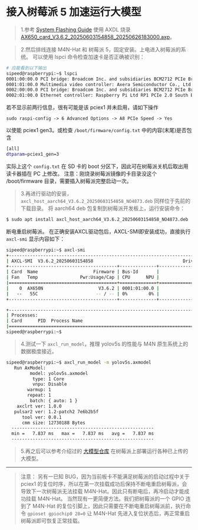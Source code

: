 # 接入树莓派 5 加速运行大模型


> 1.参考 [System Flashing Guide](https://wiki.sipeed.com/hardware/zh/maixIV/m4n/system-update.html) 使用 AXDL 烧录 [AX650_card_V3.6.2_20250603154858_20250626183000.axp](https://dl.sipeed.com/MaixIV/M4N-Dock/09_Image/)。


> 2.然后排线连接 M4N-Hat 和 树莓派 5，固定安装。上电进入树莓派的系统。
可以使用 lspci 命令检查加速卡是否正确被识别：
```bash
# 应能看到以下输出
sipeed@raspberrypi:~$ lspci
0001:00:00.0 PCI bridge: Broadcom Inc. and subsidiaries BCM2712 PCIe Bridge (rev 21)
0001:01:00.0 Multimedia video controller: Axera Semiconductor Co., Ltd Device 0650 (rev01)
0002:00:00.0 PCI bridge: Broadcom Inc. and subsidiaries BCM2712 PCIe Bridge (rev 21)
0002:01:00.0 Ethernet controller: Raspberry Pi Ltd RP1 PCIe 2.0 South Bridge
```

若不显示前两行信息，很有可能是该 pciex1 并未启用，请如下操作

`sudo raspi-config -> 6 Advanced Options -> A8 PCIe Speed -> Yes`

以使能 pciex1 gen3。或检查 `/boot/firmware/config.txt` 中的内容(末尾)是否包含

```bash
[all]
dtparam=pciex1_gen=3
```

实际上这个 `config.txt` 在 SD 卡的 boot 分区下，因此可在树莓派关机后取出用读卡器插在 PC 上修改。
注意：刚烧录树莓派镜像的卡目录没这个 /boot/firmware 目录，需要插入树莓派完整启动一次。


> 3.再进行驱动的安装，`axcl_host_aarch64_V3.6.2_20250603154858_NO4873.deb` 同样位于先前的下载目录。
将 aarch64 deb 包复制到树莓派开发板上，运行安装命令：
```bash
$ sudo apt install axcl_host_aarch64_V3.6.2_20250603154858_NO4873.deb
```

断电重启树莓派。
在正确安装AXCL驱动包后，AXCL-SMI即安装成功，直接执行 `axcl-smi` 显示内容如下：
```bash
sipeed@raspberrypi:~$ axcl-smi
+------------------------------------------------------------------------------------------------+
| AXCL-SMI  V3.6.2_20250603154858                                  Driver  V3.6.2_20250603154858 |
+-----------------------------------------+--------------+---------------------------------------+
| Card  Name                     Firmware | Bus-Id       |                          Memory-Usage |
| Fan   Temp                Pwr:Usage/Cap | CPU      NPU |                             CMM-Usage |
|=========================================+==============+=======================================|
|    0  AX650N                     V3.6.2 | 0001:01:00.0 |                148 MiB /      945 MiB |
|   --   55C                      -- / -- | 0%        0% |                 18 MiB /     7040 MiB |
+-----------------------------------------+--------------+---------------------------------------+

+------------------------------------------------------------------------------------------------+
| Processes:                                                                                     |
| Card      PID  Process Name                                                   NPU Memory Usage |
|================================================================================================|
sipeed@raspberrypi:~$
```

> 4.测试一下 `axcl_run_model`，推理 yolov5s 的性能与 M4N 原生系统上的数据极度接近。

```bash
sipeed@raspberrypi:~$ axcl_run_model -m yolov5s.axmodel
   Run AxModel:
         model: yolov5s.axmodel
          type: 1 Core
          vnpu: Disable
        warmup: 1
        repeat: 1
         batch: { auto: 1 }
    axclrt ver: 1.0.0
   pulsar2 ver: 1.2-patch2 7e6b2b5f
      tool ver: 0.0.1
      cmm size: 12730188 Bytes
  ------------------------------------------------------
  min =   7.837 ms   max =   7.837 ms   avg =   7.837 ms
  ------------------------------------------------------
```

> 5.再之后可以参考介绍过的 [大模型仓库](https://wiki.sipeed.com/hardware/zh/maixIV/m4n/axmodel-deploy.html) 在树莓派上部署运行各种已上传的大模型。

---
> 注意：
> 另有一已知 BUG，因为当前板卡不能满足树莓派的启动过程中关于 pciex1 的复位时序，所以在第一次挂载成功后保持不断电重启树莓派，会导致下一次树莓派无法挂载 M4N-Hat。因此只有断电后，再冷启动才能成功挂载 M4N-Hat。
> 当然现有一更简便方法。我们把树莓派的一个 GPIO 连到了 M4N-Hat 的复位引脚上，因此只需要在不断电重启树莓派前，执行命令 `gpioset gpiochip0 28=0` 让 M4N-Hat 先进入复位状态后，再正常重启树莓派即可恢复正常挂载。